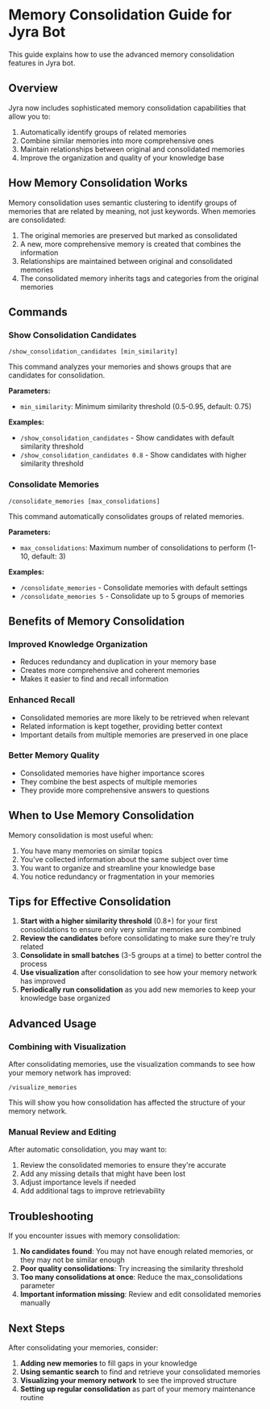 # Memory Consolidation Guide for Jyra Bot

This guide explains how to use the advanced memory consolidation features in Jyra bot.

## Overview

Jyra now includes sophisticated memory consolidation capabilities that allow you to:

1. Automatically identify groups of related memories
2. Combine similar memories into more comprehensive ones
3. Maintain relationships between original and consolidated memories
4. Improve the organization and quality of your knowledge base

## How Memory Consolidation Works

Memory consolidation uses semantic clustering to identify groups of memories that are related by meaning, not just keywords. When memories are consolidated:

1. The original memories are preserved but marked as consolidated
2. A new, more comprehensive memory is created that combines the information
3. Relationships are maintained between original and consolidated memories
4. The consolidated memory inherits tags and categories from the original memories

## Commands

### Show Consolidation Candidates

```
/show_consolidation_candidates [min_similarity]
```

This command analyzes your memories and shows groups that are candidates for consolidation.

**Parameters:**
- `min_similarity`: Minimum similarity threshold (0.5-0.95, default: 0.75)

**Examples:**
- `/show_consolidation_candidates` - Show candidates with default similarity threshold
- `/show_consolidation_candidates 0.8` - Show candidates with higher similarity threshold

### Consolidate Memories

```
/consolidate_memories [max_consolidations]
```

This command automatically consolidates groups of related memories.

**Parameters:**
- `max_consolidations`: Maximum number of consolidations to perform (1-10, default: 3)

**Examples:**
- `/consolidate_memories` - Consolidate memories with default settings
- `/consolidate_memories 5` - Consolidate up to 5 groups of memories

## Benefits of Memory Consolidation

### Improved Knowledge Organization
- Reduces redundancy and duplication in your memory base
- Creates more comprehensive and coherent memories
- Makes it easier to find and recall information

### Enhanced Recall
- Consolidated memories are more likely to be retrieved when relevant
- Related information is kept together, providing better context
- Important details from multiple memories are preserved in one place

### Better Memory Quality
- Consolidated memories have higher importance scores
- They combine the best aspects of multiple memories
- They provide more comprehensive answers to questions

## When to Use Memory Consolidation

Memory consolidation is most useful when:

1. You have many memories on similar topics
2. You've collected information about the same subject over time
3. You want to organize and streamline your knowledge base
4. You notice redundancy or fragmentation in your memories

## Tips for Effective Consolidation

1. **Start with a higher similarity threshold** (0.8+) for your first consolidations to ensure only very similar memories are combined
2. **Review the candidates** before consolidating to make sure they're truly related
3. **Consolidate in small batches** (3-5 groups at a time) to better control the process
4. **Use visualization** after consolidation to see how your memory network has improved
5. **Periodically run consolidation** as you add new memories to keep your knowledge base organized

## Advanced Usage

### Combining with Visualization

After consolidating memories, use the visualization commands to see how your memory network has improved:

```
/visualize_memories
```

This will show you how consolidation has affected the structure of your memory network.

### Manual Review and Editing

After automatic consolidation, you may want to:

1. Review the consolidated memories to ensure they're accurate
2. Add any missing details that might have been lost
3. Adjust importance levels if needed
4. Add additional tags to improve retrievability

## Troubleshooting

If you encounter issues with memory consolidation:

1. **No candidates found**: You may not have enough related memories, or they may not be similar enough
2. **Poor quality consolidations**: Try increasing the similarity threshold
3. **Too many consolidations at once**: Reduce the max_consolidations parameter
4. **Important information missing**: Review and edit consolidated memories manually

## Next Steps

After consolidating your memories, consider:

1. **Adding new memories** to fill gaps in your knowledge
2. **Using semantic search** to find and retrieve your consolidated memories
3. **Visualizing your memory network** to see the improved structure
4. **Setting up regular consolidation** as part of your memory maintenance routine
